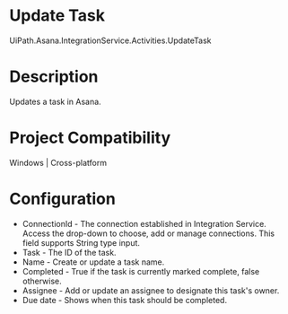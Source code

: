 ﻿# Update Task

UiPath.Asana.IntegrationService.Activities.UpdateTask

# Description

Updates a task in Asana.

# Project Compatibility

Windows | Cross-platform

# Configuration

* ConnectionId - The connection established in Integration Service. Access the drop-down to choose, add or manage connections. This field supports String type input.
* Task - The ID of the task.
* Name - Create or update a task name.
* Completed - True if the task is currently marked complete, false otherwise.
* Assignee - Add or update an assignee to designate this task's owner.
* Due date - Shows when this task should be completed.
